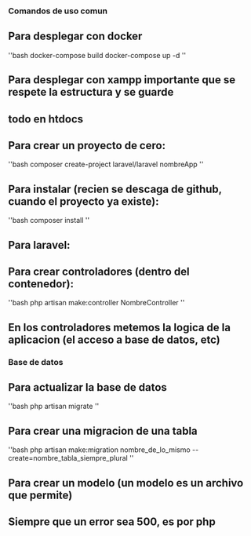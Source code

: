 ### Comandos de uso comun

## Para desplegar con docker

''bash
    docker-compose build
    docker-compose up -d
''

## Para desplegar con xampp importante que se respete la estructura y se guarde
## todo en htdocs

## Para crear un proyecto de cero:

''bash
    composer create-project laravel/laravel nombreApp
''

## Para instalar (recien se descaga de github, cuando el proyecto ya existe):
''bash
    composer install
''

## Para laravel:

## Para crear controladores (dentro del contenedor):
''bash
    php artisan make:controller NombreController
''

## En los controladores metemos la logica de la aplicacion (el acceso a base de datos, etc)

### Base de datos

## Para actualizar la base de datos

''bash
    php artisan migrate
''

## Para crear una migracion de una tabla

''bash
    php artisan make:migration nombre_de_lo_mismo --create=nombre_tabla_siempre_plural
''

## Para crear un modelo (un modelo es un archivo que permite)


## Siempre que un error sea 500, es por php